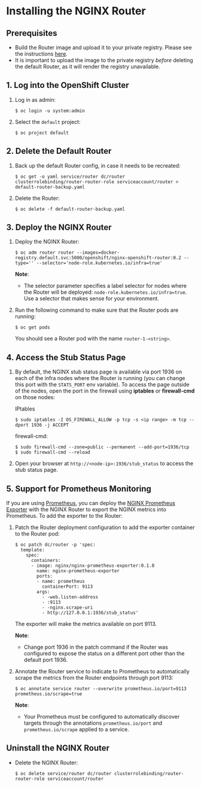# Installing the NGINX Router

## Prerequisites 

* Build the Router image and upload it to your private registry. Please see the instructions [here](build-oss-image.md).
* It is important to upload the image to the private registry *before* deleting the default Router, as it will render the registry unavailable. 

## 1. Log into the OpenShift Cluster

1. Log in as admin:
    ```
    $ oc login -u system:admin
    ```

1. Select the `default` project:
    ```
    $ oc project default
    ```

## 2. Delete the Default Router

1. Back up the default Router config, in case it needs to be recreated:
    ```
    $ oc get -o yaml service/router dc/router clusterrolebinding/router-router-role serviceaccount/router > default-router-backup.yaml
    ```

1. Delete the Router:
    ```
    $ oc delete -f default-router-backup.yaml
    ```

## 3. Deploy the NGINX Router

1. Deploy the NGINX Router:
    ```
    $ oc adm router router --images=docker-registry.default.svc:5000/openshift/nginx-openshift-router:0.2 --type='' --selector='node-role.kubernetes.io/infra=true'
    ```
    **Note**: 
    * The selector parameter specifies a label selector for nodes where the Router will be deployed: `node-role.kubernetes.io/infra=true`. Use a selector that makes sense for your environment.

1. Run the following command to make sure that the Router pods are running:
    ```
    $ oc get pods
    ```
    You should see a Router pod with the name `router-1-<string>`.

## 4. Access the Stub Status Page

1. By default, the NGINX stub status page is available via port 1936 on each of the infra nodes where the Router is running (you can change this port with the `STATS_PORT` env variable). To access the page outside of the nodes, open the port in the firewall using **iptables** or **firewall-cmd** on those nodes:
    
    IPtables
    ```
    $ sudo iptables -I OS_FIREWALL_ALLOW -p tcp -s <ip range> -m tcp --dport 1936 -j ACCEPT 
    ```
    
    firewall-cmd:
    ```
    $ sudo firewall-cmd --zone=public --permanent --add-port=1936/tcp
    $ sudo firewall-cmd --reload
    ```
1. Open your browser at `http://<node-ip>:1936/stub_status` to access the stub status page. 

## 5. Support for Prometheus Monitoring

If you are using [Prometheus](https://prometheus.io/), you can deploy the [NGINX Prometheus Exporter](https://github.com/nginxinc/nginx-prometheus-exporter) with the NGINX Router to export the NGINX metrics into Prometheus. To add the exporter to the Router:

1. Patch the Router deployment configuration to add the exporter container to the Router pod:
    ```
    $ oc patch dc/router -p 'spec:
      template:
        spec:
          containers:
          - image: nginx/nginx-prometheus-exporter:0.1.0
            name: nginx-prometheus-exporter
            ports:
            - name: prometheus
              containerPort: 9113
            args:
              - -web.listen-address
              - :9113
              - -nginx.scrape-uri
              - http://127.0.0.1:1936/stub_status'
    ```
    The exporter will make the metrics available on port 9113.
    
    **Note**:
    * Change port 1936 in the patch command if the Router was configured to expose the status on a different port other than the default port 1936.

1. Annotate the Router service to indicate to Prometheus to automatically scrape the metrics from the Router endpoints through port 9113:
    ```
    $ oc annotate service router --overwrite prometheus.io/port=9113 prometheus.io/scrape=true
    ```
    
    **Note**:
    * Your Prometheus must be configured to automatically discover targets through the annotations `prometheus.io/port` and `prometheus.io/scrape` applied to a service.
    
## Uninstall the NGINX Router

* Delete the NGINX Router:
    ```
    $ oc delete service/router dc/router clusterrolebinding/router-router-role serviceaccount/router
    ```
